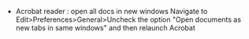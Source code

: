* Acrobat reader : open all docs in new windows
Navigate to Edit>Preferences>General>Uncheck the option "Open documents as new tabs in same windows" and then relaunch Acrobat
